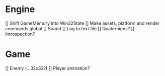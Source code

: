 # Engine
[] Shift GameMemory into Win32State
[] Make assets, platform and render commands global
[] Sound
[] Log to text file
[] Quaternions?
[] Introspection?

# Game
[] Enemy (...32x32?)
[] Player animation?
